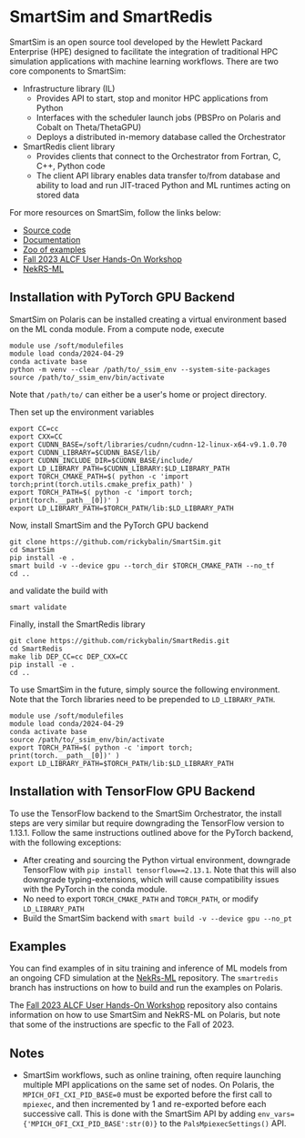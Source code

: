 # SmartSim and SmartRedis

SmartSim is an open source tool developed by the Hewlett Packard Enterprise (HPE) designed to facilitate the integration of traditional HPC simulation applications with machine learning workflows.
There are two core components to SmartSim:

* Infrastructure library (IL)
	* Provides API to start, stop and monitor HPC applications from Python
	* Interfaces with the scheduler launch jobs (PBSPro on Polaris and Cobalt on Theta/ThetaGPU)
	* Deploys a distributed in-memory database called the Orchestrator
* SmartRedis client library
	* Provides clients that connect to the Orchestrator from Fortran, C, C++, Python code
	* The client API library enables data transfer to/from database and ability to load and run JIT-traced Python and ML runtimes acting on stored data

For more resources on SmartSim, follow the links below:

* [Source code](https://github.com/CrayLabs/SmartSim)
* [Documentation](https://www.craylabs.org/docs/overview.html)
* [Zoo of examples](https://github.com/CrayLabs/SmartSim-Zoo)
* [Fall 2023 ALCF User Hands-On Workshop](https://github.com/argonne-lcf/ALCF_Hands_on_HPC_Workshop/tree/master/couplingSimulationML/NekRS-ML)
* [NekRS-ML](https://github.com/argonne-lcf/nekRS-ML/tree/smartredis)

## Installation with PyTorch GPU Backend

SmartSim on Polaris can be installed creating a virtual environment based on the ML conda module. 
From a compute node, execute
```
module use /soft/modulefiles
module load conda/2024-04-29
conda activate base
python -m venv --clear /path/to/_ssim_env --system-site-packages
source /path/to/_ssim_env/bin/activate
```
Note that `/path/to/` can either be a user's home or project directory.

Then set up the environment variables
```
export CC=cc
export CXX=CC
export CUDNN_BASE=/soft/libraries/cudnn/cudnn-12-linux-x64-v9.1.0.70
export CUDNN_LIBRARY=$CUDNN_BASE/lib/
export CUDNN_INCLUDE_DIR=$CUDNN_BASE/include/
export LD_LIBRARY_PATH=$CUDNN_LIBRARY:$LD_LIBRARY_PATH
export TORCH_CMAKE_PATH=$( python -c 'import torch;print(torch.utils.cmake_prefix_path)' )
export TORCH_PATH=$( python -c 'import torch; print(torch.__path__[0])' )
export LD_LIBRARY_PATH=$TORCH_PATH/lib:$LD_LIBRARY_PATH
```

Now, install SmartSim and the PyTorch GPU backend
```
git clone https://github.com/rickybalin/SmartSim.git
cd SmartSim
pip install -e .
smart build -v --device gpu --torch_dir $TORCH_CMAKE_PATH --no_tf
cd ..
```

and validate the build with
```
smart validate
```

Finally, install the SmartRedis library
```
git clone https://github.com/rickybalin/SmartRedis.git
cd SmartRedis
make lib DEP_CC=cc DEP_CXX=CC
pip install -e .
cd ..
```

To use SmartSim in the future, simply source the following environment. Note that the Torch libraries need to be prepended to `LD_LIBRARY_PATH`.
```
module use /soft/modulefiles
module load conda/2024-04-29
conda activate base
source /path/to/_ssim_env/bin/activate
export TORCH_PATH=$( python -c 'import torch; print(torch.__path__[0])' )
export LD_LIBRARY_PATH=$TORCH_PATH/lib:$LD_LIBRARY_PATH
```

## Installation with TensorFlow GPU Backend

To use the TensorFlow backend to the SmartSim Orchestrator, the install steps are very similar but require downgrading the TensorFlow version to 1.13.1.
Follow the same instructions outlined above for the PyTorch backend, with the following exceptions:

* After creating and sourcing the Python virtual environment, downgrade TensorFlow with `pip install tensorflow==2.13.1`. Note that this will also downgrade typing-extensions, which will cause compatibility issues with the PyTorch in the conda module.
* No need to export `TORCH_CMAKE_PATH` and `TORCH_PATH`, or modify `LD_LIBRARY_PATH`
* Build the SmartSim backend with `smart build -v --device gpu --no_pt`


## Examples

You can find examples of in situ training and inference of ML models from an ongoing CFD simulation at the [NekRs-ML](https://github.com/argonne-lcf/nekRS-ML) repository. 
The `smartredis` branch has instructions on how to build and run the examples on Polaris.

The [Fall 2023 ALCF User Hands-On Workshop](https://github.com/argonne-lcf/ALCF_Hands_on_HPC_Workshop/tree/master/couplingSimulationML/NekRS-ML) repository also contains information on how to use SmartSim and NekRS-ML on Polaris, but note that some of the instructions are specfic to the Fall of 2023.

## Notes

* SmartSim workflows, such as online training, often require launching multiple MPI applications on the same set of nodes. On Polaris, the `MPICH_OFI_CXI_PID_BASE=0` must be exported before the first call to `mpiexec`, and then incremented by 1 and re-exported before each successive call. This is done with the SmartSim API by adding `env_vars={'MPICH_OFI_CXI_PID_BASE':str(0)}` to the `PalsMpiexecSettings()` API.




